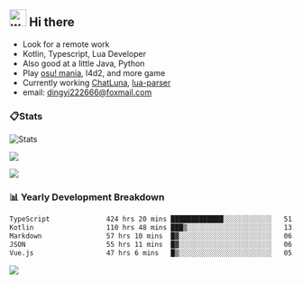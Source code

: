 ## <img alt="wave" src="https://raw.githubusercontent.com/MartinHeinz/MartinHeinz/master/wave.gif" width="30px"> Hi there

- Look for a remote work
- Kotlin, Typescript, Lua Developer
- Also good at a little Java, Python
- Play [osu! mania](https://osu.ppy.sh/users/29808669), l4d2, and more game
- Currently working [ChatLuna](https://github.com/ChatLunaLab), [lua-parser](https://github.com/dingyi222666/lua-parser)
- email: [dingyi222666@foxmail.com](mailto:dingyi222666@foxmail.com)

### 📋Stats

![Stats](https://github-readme-stats.vercel.app/api?username=dingyi222666&show_icons=true&icon_color=47A69E&title_color=47A69E&count_private=true)    

![](https://api.githubtrends.io/user/svg/dingyi222666/langs?time_range=one_year&include_private=True&loc_metric=changed&theme=classic)

![](http://github-profile-summary-cards.vercel.app/api/cards/productive-time?username=dingyi222666&theme=nord_dark&utcOffset=8)

### 📊 Yearly Development Breakdown

<!--START_SECTION:waka-->

```txt
TypeScript              424 hrs 20 mins █████████████░░░░░░░░░░░░   51.49 %
Kotlin                  110 hrs 48 mins ███▒░░░░░░░░░░░░░░░░░░░░░   13.45 %
Markdown                57 hrs 10 mins  █▓░░░░░░░░░░░░░░░░░░░░░░░   06.94 %
JSON                    55 hrs 11 mins  █▓░░░░░░░░░░░░░░░░░░░░░░░   06.70 %
Vue.js                  47 hrs 6 mins   █▒░░░░░░░░░░░░░░░░░░░░░░░   05.72 %
```

<!--END_SECTION:waka-->

![](https://komarev.com/ghpvc/?username=dingyi222666)
